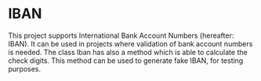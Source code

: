 # IBAN
This project supports International Bank Account Numbers (hereafter: IBAN).
It can be used in projects where validation of bank account numbers is needed. 
The class Iban has also a method which is able to calculate the check digits. This method can be used to generate fake IBAN, for testing purposes.
